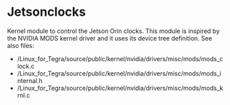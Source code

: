 # Jetsonclocks
Kernel module to control the Jetson Orin clocks. This module is inspired by the NVIDIA MODS kernel driver and it uses its device tree definition. See also files:

 - /Linux_for_Tegra/source/public/kernel/nvidia/drivers/misc/mods/mods_clock.c
 - /Linux_for_Tegra/source/public/kernel/nvidia/drivers/misc/mods/mods_internal.h
 - /Linux_for_Tegra/source/public/kernel/nvidia/drivers/misc/mods/mods_krnl.c
